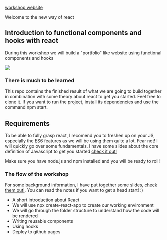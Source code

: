 [workshop website](https://bennami.github.io/workshop-react/)

Welcome to the new way of react

## Introduction to functional components and hooks with react

During this workshop we will build a "portfolio" like website using functional components and hooks


![](preview.gif)

### There is much to be learned

This repo contains the finished result of what we are going to build together in combination with some theory about react to get you started. 
Feel free to clone it. If you want to run the project, install its dependencies and use the command npm start.

## Requirements
To be able to fully grasp react, I recomend you to freshen up on your JS, especially the ES6 features as we will be using them quite a lot. 
Fear not! I will quickly go over some fundamentals. I have some slides about the core definition of Javascript to get you started [check it out!](https://docs.google.com/presentation/d/1SdM7FdoPiJQECB0lIrkXeqNFszoOpfSQyHVu4cMUJuw/edit?usp=sharing)

Make sure you have node.js and npm installed and you will be ready to roll!

### The flow of the workshop

For some background information, I have put together some slides, [check them out!](https://docs.google.com/presentation/d/17cktzvoOyRBXKX3HoHRj-6qXFp2WboRz6jsnaMBsT5Q/edit?usp=sharing). You can read the notes if you want to  get a head start! :)
  - A short introduction about React
  - We will use npx create-react-app to create our working environment
  - We will go through the folder structure to understand how the code will be rendered
  - Writing reusable components
  - Using hooks
  - Deploy to github pages



